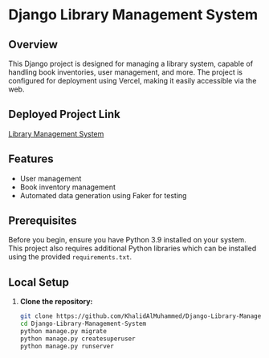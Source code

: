 # Django Library Management System

## Overview
This Django project is designed for managing a library system, capable of handling book inventories, user management, and more. The project is configured for deployment using Vercel, making it easily accessible via the web.

## Deployed Project Link
[Library Management System](https://library-management-deploy.vercel.app/)

## Features
- User management
- Book inventory management
- Automated data generation using Faker for testing

## Prerequisites
Before you begin, ensure you have Python 3.9 installed on your system. This project also requires additional Python libraries which can be installed using the provided `requirements.txt`.

## Local Setup
1. **Clone the repository:**
   ```bash
   git clone https://github.com/KhalidAlMuhammed/Django-Library-Management-System.git
   cd Django-Library-Management-System
   python manage.py migrate
   python manage.py createsuperuser
   python manage.py runserver
